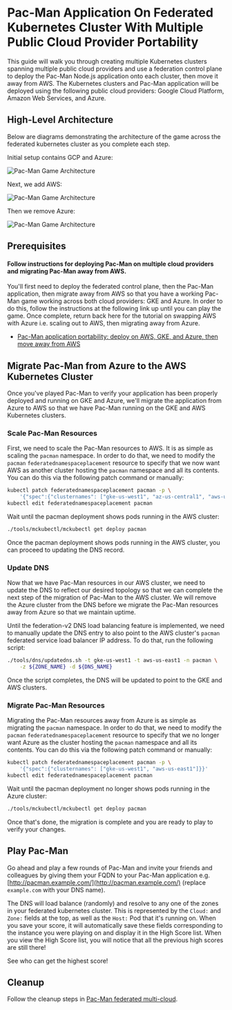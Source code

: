 # Pac-Man Application On Federated Kubernetes Cluster With Multiple Public Cloud Provider Portability

This guide will walk you through creating multiple Kubernetes clusters spanning
multiple public cloud providers and use a federation control plane to deploy
the Pac-Man Node.js application onto each cluster, then move it away from AWS.
The Kubernetes clusters and Pac-Man application will be deployed using the
following public cloud providers: Google Cloud Platform, Amazon Web Services,
and Azure.

## High-Level Architecture

Below are diagrams demonstrating the architecture of the game across the
federated kubernetes cluster as you complete each step.

Initial setup contains GCP and Azure:

![Pac-Man Game
Architecture](images/Kubernetes-Federation-Game-AWS-GKE-AZ-Portability.png)

Next, we add AWS:

![Pac-Man Game
Architecture](images/Kubernetes-Federation-Game-AWS-GKE-AZ.png)

Then we remove Azure:

![Pac-Man Game
Architecture](images/Kubernetes-Federation-Game-GKE-AZ-AWS-Portability.png)

## Prerequisites

#### Follow instructions for deploying Pac-Man on multiple cloud providers and migrating Pac-Man away from AWS.

You'll first need to deploy the federated control plane, then the Pac-Man
application, then migrate away from AWS so that you have a working Pac-Man game
working across both cloud providers: GKE and Azure. In order to do this, follow the
instructions at the following link up until you can play the game. Once
complete, return back here for the tutorial on swapping AWS with Azure i.e. scaling out to AWS, then
migrating away from Azure.

- [Pac-Man application portability: deploy on AWS, GKE, and Azure, then move
  away from AWS](pacman-nodejs-app-federated-aws-gke-az-portability.md)

## Migrate Pac-Man from Azure to the AWS Kubernetes Cluster

Once you've played Pac-Man to verify your application has been properly
deployed and running on GKE and Azure, we'll migrate the application from Azure to AWS so
that we have Pac-Man running on the GKE and AWS Kubernetes clusters.

### Scale Pac-Man Resources

First, we need to scale the Pac-Man resources to AWS. It is as simple as
scaling the `pacman` namespace. In order to do that, we need to modify the
`pacman` `federatednamespaceplacement` resource to specify that we now want AWS
as another cluster hosting the `pacman` namespace and all its contents. You can
do this via the following patch command or manually:

```bash
kubectl patch federatednamespaceplacement pacman -p \
    '{"spec":{"clusternames": ["gke-us-west1", "az-us-central1", "aws-us-east1"]}}'
kubectl edit federatednamespaceplacement pacman
```

Wait until the pacman deployment shows pods running in the AWS cluster:

```bash
./tools/mckubectl/mckubectl get deploy pacman
```

Once the pacman deployment shows pods running in the AWS cluster, you can
proceed to updating the DNS record.

### Update DNS

Now that we have Pac-Man resources in our AWS cluster, we need to update the
DNS to reflect our desired topology so that we can complete the next step of
the migration of Pac-Man to the AWS cluster. We will remove the Azure cluster
from the DNS before we migrate the Pac-Man resources away from Azure so that we
maintain uptime.

Until the federation-v2 DNS load balancing feature is implemented, we need to
manually update the DNS entry to also point to the AWS cluster's `pacman`
federated service load balancer IP address. To do that, run the following
script:

```bash
./tools/dns/updatedns.sh -t gke-us-west1 -t aws-us-east1 -n pacman \
    -z ${ZONE_NAME} -d ${DNS_NAME}
```

Once the script completes, the DNS will be updated to point to the GKE and AWS
clusters.

### Migrate Pac-Man Resources

Migrating the Pac-Man resources away from Azure is as simple as migrating the
`pacman` namespace. In order to do that, we need to modify the `pacman`
`federatednamespaceplacement` resource to specify that we no longer want Azure as
the cluster hosting the `pacman` namespace and all its contents. You can do
this via the following patch command or manually:

```bash
kubectl patch federatednamespaceplacement pacman -p \
    '{"spec":{"clusternames": ["gke-us-west1", "aws-us-east1"]}}'
kubectl edit federatednamespaceplacement pacman
```

Wait until the pacman deployment no longer shows pods running in the Azure
cluster:

```bash
./tools/mckubectl/mckubectl get deploy pacman
```

Once that's done, the migration is complete and you are ready to play to verify
your changes.

## Play Pac-Man

Go ahead and play a few rounds of Pac-Man and invite your friends and
colleagues by giving them your FQDN to your Pac-Man application e.g.
[http://pacman.example.com/](http://pacman.example.com/) (replace
`example.com` with your DNS name).

The DNS will load balance (randomly) and resolve to any one of the zones in
your federated kubernetes cluster. This is represented by the `Cloud:` and
`Zone:` fields at the top, as well as the `Host:` Pod that it's running on.
When you save your score, it will automatically save these fields corresponding
to the instance you were playing on and display it in the High Score list. When
you view the High Score list, you will notice that all the previous high scores
are still there!

See who can get the highest score!

## Cleanup

Follow the cleanup steps in [Pac-Man federated
multi-cloud](pacman-nodejs-app-federated-multicloud.md#cleanup).
